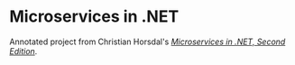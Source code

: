# Microservices in .NET

Annotated project from Christian Horsdal's [_Microservices in .NET, Second Edition_](https://www.manning.com/books/microservices-in-net-second-edition).
